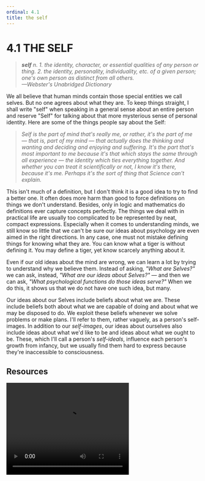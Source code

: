 ```yaml
---
ordinal: 4.1
title: the self
---
```


# 4.1 THE SELF

> _**self** n. 1. the identity, character, or essential qualities of any person or thing. 2. the identity, personality, individuality, etc. of a given person; one's own person as distinct from all others._  
> _&mdash;Webster's Unabridged Dictionary_

We all believe that human minds contain those special entities we call selves. But no one agrees about what they are. To keep things straight, I shall write "self" when speaking in a general sense about an entire person and reserve "Self" for talking about that more mysterious sense of personal identity. Here are some of the things people say about the Self:

> _Self is the part of mind that's really me, or rather, it's the part of me &mdash; that is, part of my mind &mdash; that actually does the thinking and wanting and deciding and enjoying and suffering. It's the part that's most important to me because it's that which stays the same through all experience &mdash; the identity which ties everything together. And whether you can treat it scientifically or not, I know it's there, because it's me. Perhaps it's the sort of thing that Science can't explain._

This isn't much of a definition, but I don't think it is a good idea to try to find a better one. It often does more harm than good to force definitions on things we don't understand. Besides, only in logic and mathematics do definitions ever capture concepts perfectly. The things we deal with in practical life are usually too complicated to be represented by neat, compact expressions. Especially when it comes to understanding minds, we still know so little that we can't be sure our ideas about psychology are even aimed in the right directions. In any case, one must not mistake defining things for knowing what they are. You can know what a tiger is without defining it. You may define a tiger, yet know scarcely anything about it.

Even if our old ideas about the mind are wrong, we can learn a lot by trying to understand why we believe them. Instead of asking, _"What are Selves?"_ we can ask, instead, _"What are our ideas about Selves?"_ &mdash; and then we can ask, _"What psychological functions do those ideas serve?"_ When we do this, it shows us that we do not have one such idea, but many.

Our ideas about our Selves include beliefs about what we are. These include beliefs both about what we are capable of doing and about what we may be disposed to do. We exploit these beliefs whenever we solve problems or make plans. I'll refer to them, rather vaguely, as a person's self-images. In addition to our _self-images_, our ideas about ourselves also include ideas about what we'd like to be and ideas about what we ought to be. These, which I'll call a person's _self-ideals_, influence each person's growth from infancy, but we usually find them hard to express because they're inaccessible to consciousness.

## Resources

<video width="320" height="240" controls>
  <source src="/video/04.1 The Self.mp4" type="video/mp4">
  Your browser does not support the video tag.
</video>
